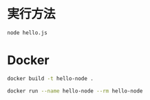 ﻿# 実行方法
```bash
node hello.js
```

# Docker
```bash
docker build -t hello-node .

docker run --name hello-node --rm hello-node
```
